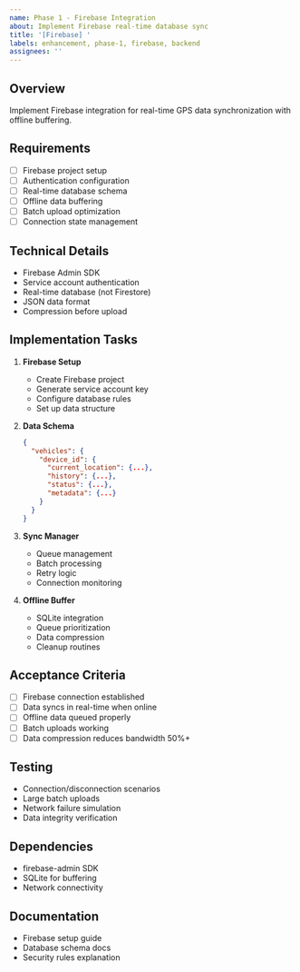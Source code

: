 ```yaml
---
name: Phase 1 - Firebase Integration
about: Implement Firebase real-time database sync
title: '[Firebase] '
labels: enhancement, phase-1, firebase, backend
assignees: ''
---
```


## Overview
Implement Firebase integration for real-time GPS data synchronization with offline buffering.

## Requirements
- [ ] Firebase project setup
- [ ] Authentication configuration
- [ ] Real-time database schema
- [ ] Offline data buffering
- [ ] Batch upload optimization
- [ ] Connection state management

## Technical Details
- Firebase Admin SDK
- Service account authentication
- Real-time database (not Firestore)
- JSON data format
- Compression before upload

## Implementation Tasks
1. **Firebase Setup**
   - Create Firebase project
   - Generate service account key
   - Configure database rules
   - Set up data structure

2. **Data Schema**
   ```json
   {
     "vehicles": {
       "device_id": {
         "current_location": {...},
         "history": {...},
         "status": {...},
         "metadata": {...}
       }
     }
   }
   ```

3. **Sync Manager**
   - Queue management
   - Batch processing
   - Retry logic
   - Connection monitoring

4. **Offline Buffer**
   - SQLite integration
   - Queue prioritization
   - Data compression
   - Cleanup routines

## Acceptance Criteria
- [ ] Firebase connection established
- [ ] Data syncs in real-time when online
- [ ] Offline data queued properly
- [ ] Batch uploads working
- [ ] Data compression reduces bandwidth 50%+

## Testing
- Connection/disconnection scenarios
- Large batch uploads
- Network failure simulation
- Data integrity verification

## Dependencies
- firebase-admin SDK
- SQLite for buffering
- Network connectivity

## Documentation
- Firebase setup guide
- Database schema docs
- Security rules explanation
